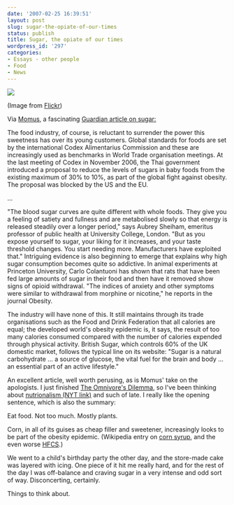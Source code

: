```yaml
---
date: '2007-02-25 16:39:51'
layout: post
slug: sugar-the-opiate-of-our-times
status: publish
title: Sugar, the opiate of our times
wordpress_id: '297'
categories:
- Essays - other people
- Food
- News
---
```


[
![](http://www.phfactor.net/wp-pics/274835599_6d64072df3.jpg)
]()

(Image from [Flickr](http://flickr.com/photos/moesyczlak/274835599/))

Via [Momus](http://imomus.livejournal.com/263925.html), a fascinating [Guardian article on sugar:](http://www.guardian.co.uk/food/Story/0,,2013348,00.html)



> 
The food industry, of course, is reluctant to surrender the power this sweetness has over its young customers. Global standards for foods are set by the international Codex Alimentarius Commission and these are increasingly used as benchmarks in World Trade organisation meetings. At the last meeting of Codex in November 2006, the Thai government introduced a proposal to reduce the levels of sugars in baby foods from the existing maximum of 30% to 10%, as part of the global fight against obesity. The proposal was blocked by the US and the EU.

...

"The blood sugar curves are quite different with whole foods. They give you a feeling of satiety and fullness and are metabolised slowly so that energy is released steadily over a longer period," says Aubrey Sheiham, emeritus professor of public health at University College, London. "But as you expose yourself to sugar, your liking for it increases, and your taste threshold changes. You start needing more. Manufacturers have exploited that." Intriguing evidence is also beginning to emerge that explains why high sugar consumption becomes quite so addictive. In animal experiments at Princeton University, Carlo Colantuoni has shown that rats that have been fed large amounts of sugar in their food and then have it removed show signs of opioid withdrawal. "The indices of anxiety and other symptoms were similar to withdrawal from morphine or nicotine," he reports in the journal Obesity.

The industry will have none of this. It still maintains through its trade organisations such as the Food and Drink Federation that all calories are equal; the developed world's obesity epidemic is, it says, the result of too many calories consumed compared with the number of calories expended through physical activity. British Sugar, which controls 60% of the UK domestic market, follows the typical line on its website: "Sugar is a natural carbohydrate ... a source of glucose, the vital fuel for the brain and body ... an essential part of an active lifestyle."




An excellent article, well worth perusing, as is Momus' take on the apologists. I just finished [The Omnivore's Dilemma](http://www.penguin.ca/nf/Book/BookDisplay/0,,0_9781594200823,00.html), so I've been thinking about [nutrionalism (NYT link)](http://www.nytimes.com/2007/01/28/magazine/28nutritionism.t.html?ei=5070&en=b39b5dedb1f6fd66&ex=1172552400&pagewanted=all) and such of late. I really like the opening sentence, which is also the summary:



> 
Eat food. Not too much. Mostly plants.




Corn, in all of its guises as cheap filler and sweetener, increasingly looks to be part of the obesity epidemic. (Wikipedia entry on [corn syrup](http://en.wikipedia.org/wiki/Corn_syrup), and the even worse [HFCS](http://en.wikipedia.org/wiki/High_fructose_corn_syrup).)

We went to a child's birthday party the other day, and the store-made cake was layered with icing. One piece of it hit me really hard, and for the rest of the day I was off-balance and craving sugar in a very intense and odd sort of way. Disconcerting, certainly.

Things to think about.
